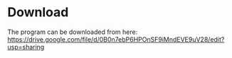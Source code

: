 # Download #

The program can be downloaded from here:
https://drive.google.com/file/d/0B0n7ebP6HPOnSF9iMndEVE9uV28/edit?usp=sharing